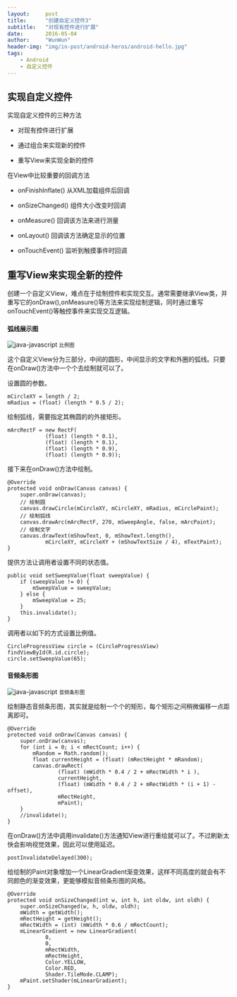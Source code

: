 ```yaml
---
layout:     post
title:      "创建自定义控件3"
subtitle:   "对现有控件进行扩展"
date:       2016-05-04
author:     "WunWun"
header-img: "img/in-post/android-heros/android-hello.jpg"
tags:
    - Android
    - 自定义控件
---
```


## 实现自定义控件

实现自定义控件的三种方法

- 对现有控件进行扩展

- 通过组合来实现新的控件

- 重写View来实现全新的控件

在View中比较重要的回调方法

- onFinishInflate() 从XML加载组件后回调

- onSizeChanged() 组件大小改变时回调

- onMeasure() 回调该方法来进行测量

- onLayout() 回调该方法确定显示的位置

- onTouchEvent() 监听到触摸事件时回调

## 重写View来实现全新的控件

创建一个自定义View，难点在于绘制控件和实现交互。通常需要继承View类，并重写它的onDraw(),onMeasure()等方法来实现绘制逻辑，同时通过重写onTouchEvent()等触控事件来实现交互逻辑。

#### 弧线展示图

![java-javascript](/img/in-post/android-heros/android-arc.png)
<small class="img-hint">比例图</small>

这个自定义View分为三部分，中间的圆形，中间显示的文字和外圈的弧线。只要在onDraw()方法中一个个去绘制就可以了。

设置圆的参数。

    mCircleXY = length / 2;
    mRadius = (float) (length * 0.5 / 2);

绘制弧线，需要指定其椭圆的的外接矩形。

    mArcRectF = new RectF(
                (float) (length * 0.1),
                (float) (length * 0.1),
                (float) (length * 0.9),
                (float) (length * 0.9));

接下来在onDraw()方法中绘制。

    @Override
    protected void onDraw(Canvas canvas) {
        super.onDraw(canvas);
        // 绘制圆
        canvas.drawCircle(mCircleXY, mCircleXY, mRadius, mCirclePaint);
        // 绘制弧线
        canvas.drawArc(mArcRectF, 270, mSweepAngle, false, mArcPaint);
        // 绘制文字
        canvas.drawText(mShowText, 0, mShowText.length(),
                mCircleXY, mCircleXY + (mShowTextSize / 4), mTextPaint);
    }

提供方法让调用者设置不同的状态值。

    public void setSweepValue(float sweepValue) {
        if (sweepValue != 0) {
            mSweepValue = sweepValue;
        } else {
            mSweepValue = 25;
        }
        this.invalidate();
    }

调用者以如下的方式设置比例值。

    CircleProgressView circle = (CircleProgressView) findViewById(R.id.circle);
    circle.setSweepValue(65);

#### 音频条形图

![java-javascript](/img/in-post/android-heros/android-audio.png)
<small class="img-hint">音频条形图</small>

绘制静态音频条形图，其实就是绘制一个个的矩形，每个矩形之间稍微偏移一点距离即可。

    @Override
    protected void onDraw(Canvas canvas) {
        super.onDraw(canvas);
        for (int i = 0; i < mRectCount; i++) {
            mRandom = Math.random();
            float currentHeight = (float) (mRectHeight * mRandom);
            canvas.drawRect(
                    (float) (mWidth * 0.4 / 2 + mRectWidth * i ),
                    currentHeight,
                    (float) (mWidth * 0.4 / 2 + mRectWidth * (i + 1) - offset),
                    mRectHeight,
                    mPaint);
        }
        //invalidate();
    }

在onDraw()方法中调用invalidate()方法通知View进行重绘就可以了。不过刷新太快会影响视觉效果，因此可以使用延迟。

    postInvalidateDelayed(300);

给绘制的Paint对象增加一个LinearGradient渐变效果，这样不同高度的就会有不同颜色的渐变效果，更能够模拟音频条形图的风格。

    @Override
    protected void onSizeChanged(int w, int h, int oldw, int oldh) {
        super.onSizeChanged(w, h, oldw, oldh);
        mWidth = getWidth();
        mRectHeight = getHeight();
        mRectWidth = (int) (mWidth * 0.6 / mRectCount);
        mLinearGradient = new LinearGradient(
                0,
                0,
                mRectWidth,
                mRectHeight,
                Color.YELLOW,
                Color.RED,
                Shader.TileMode.CLAMP);
        mPaint.setShader(mLinearGradient);
    }